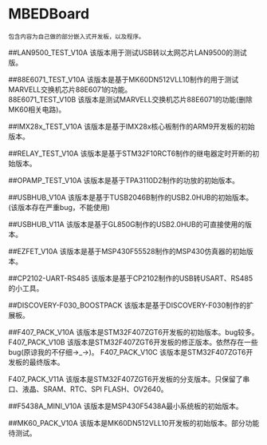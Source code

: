 # MBEDBoard
	包含内容为自己做的部分嵌入式开发板，以及程序。

##LAN9500_TEST_V10A
	该版本用于测试USB转以太网芯片LAN9500的测试版。
	
##88E6071_TEST_V10A
	该版本是基于MK60DN512VLL10制作的用于测试MARVELL交换机芯片88E6071的功能。	
  88E6071_TEST_V10B
	该版本是测试MARVELL交换机芯片88E6071的功能(删除MK60相关电路)。
	
##IMX28x_TEST_V10A
	该版本是基于IMX28x核心板制作的ARM9开发板的初始版本。
	
##RELAY_TEST_V10A
	该版本是基于STM32F10RCT6制作的继电器定时开断的初始版本。
	
##OPAMP_TEST_V10A
	该版本是基于TPA3110D2制作的功放的初始版本。
	
##USBHUB_V10A
	该版本是基于TUSB2046B制作的USB2.0HUB的初始版本。(该版本存在严重bug，不能使用)
	
##USBHUB_V11A
	该版本是基于GL850G制作的USB2.0HUB的可直接使用的版本。
	
##EZFET_V10A
	该版本是基于MSP430F55528制作的MSP430仿真器的初始版本。
	
##CP2102-UART-RS485
	该版本是基于CP2102制作的USB转USART、RS485的小工具。

##DISCOVERY-F030_BOOSTPACK
	该版本是基于DISCOVERY-F030制作的扩展板。
	
##F407_PACK_V10A
	该版本是STM32F407ZGT6开发板的初始版本。bug较多。	
  F407_PACK_V10B
	该版本是STM32F407ZGT6开发板的修正版本。依然存在一些bug(原谅我的不仔细->_->)。
  F407_PACK_V10C
	该版本是STM32F407ZGT6开发板的最终版本。
	
  F407_PACK_V11A
	该版本是STM32F407ZGT6开发板的分支版本。只保留了串口、液晶、SRAM、RTC、SPI FLASH、OV2640。

##F5438A_MINI_V10A
	该版本是MSP430F5438A最小系统板的初始版本。

##MK60_PACK_V10A
	该版本是MK60DN512VLL10开发板的初始版本。部分功能待测试。
	
